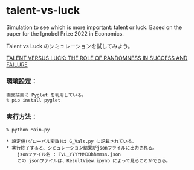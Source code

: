 # talent-vs-luck
Simulation to see which is more important: talent or luck. Based on the paper for the Ignobel Prize 2022 in Economics.

Talent vs Luck のシミュレーションを試してみよう。

[TALENT VERSUS LUCK: THE ROLE OF RANDOMNESS IN SUCCESS AND FAILURE](https://www.worldscientific.com/doi/abs/10.1142/S0219525918500145)

### 環境設定：

    画面描画に Pyglet を利用している。
    % pip install pyglet

### 実行方法：

    % python Main.py
    
    * 設定値(グローバル変数)は G_Vals.py に記載されている。
    * 実行終了すると、シミュレーション結果がjsonファイルに出力される。
        jsonファイル名 : TvL_YYYYMMDDhhmmss.json
        この jsonファイルは、ResultView.ipynb によって見ることができる。
